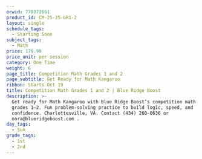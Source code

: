 ```yaml
---
ecwid: 770373661
product_id: CM-25-25-GR1-2
layout: single
schedule_tags:
  - Starting Soon
subject_tags:
  - Math
price: 179.99
price_unit: per session
category: One Time
weight: 6
page_title: Competition Math Grades 1 and 2
page_subtitle: Get Ready for Math Kangaroo
ribbon: Starts Oct 19
title: Competition Math Grades 1 and 2 | Blue Ridge Boost
description: >-
  Get ready for Math Kangaroo with Blue Ridge Boost’s competition math class for
  grades 1–2. Fun problem-solving practice to build logic, speed, and
  confidence. Charlottesville, VA. Contact (434) 260-0636 or
  nora@blueridgeboost.com .
day_tags:
  - Sun
grade_tags:
  - 1st
  - 2nd
---
```


